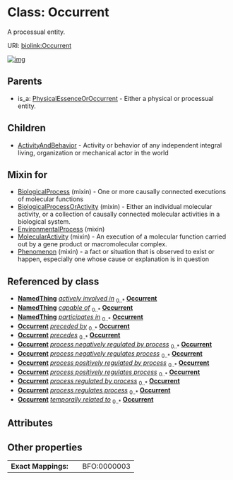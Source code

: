 
# Class: Occurrent


A processual entity.

URI: [biolink:Occurrent](https://w3id.org/biolink/vocab/Occurrent)


[![img](https://yuml.me/diagram/nofunky;dir:TB/class/[PhysicalEssenceOrOccurrent],[Phenomenon]uses%20-.->[Occurrent],[MolecularActivity]uses%20-.->[Occurrent],[EnvironmentalProcess]uses%20-.->[Occurrent],[BiologicalProcessOrActivity]uses%20-.->[Occurrent],[BiologicalProcess]uses%20-.->[Occurrent],[Occurrent]^-[ActivityAndBehavior],[PhysicalEssenceOrOccurrent]^-[Occurrent],[Phenomenon],[NamedThing],[MolecularActivity],[EnvironmentalProcess],[BiologicalProcessOrActivity],[BiologicalProcess],[ActivityAndBehavior])](https://yuml.me/diagram/nofunky;dir:TB/class/[PhysicalEssenceOrOccurrent],[Phenomenon]uses%20-.->[Occurrent],[MolecularActivity]uses%20-.->[Occurrent],[EnvironmentalProcess]uses%20-.->[Occurrent],[BiologicalProcessOrActivity]uses%20-.->[Occurrent],[BiologicalProcess]uses%20-.->[Occurrent],[Occurrent]^-[ActivityAndBehavior],[PhysicalEssenceOrOccurrent]^-[Occurrent],[Phenomenon],[NamedThing],[MolecularActivity],[EnvironmentalProcess],[BiologicalProcessOrActivity],[BiologicalProcess],[ActivityAndBehavior])

## Parents

 *  is_a: [PhysicalEssenceOrOccurrent](PhysicalEssenceOrOccurrent.md) - Either a physical or processual entity.

## Children

 * [ActivityAndBehavior](ActivityAndBehavior.md) - Activity or behavior of any independent integral living, organization or mechanical actor in the world

## Mixin for

 * [BiologicalProcess](BiologicalProcess.md) (mixin)  - One or more causally connected executions of molecular functions
 * [BiologicalProcessOrActivity](BiologicalProcessOrActivity.md) (mixin)  - Either an individual molecular activity, or a collection of causally connected molecular activities in a biological system.
 * [EnvironmentalProcess](EnvironmentalProcess.md) (mixin) 
 * [MolecularActivity](MolecularActivity.md) (mixin)  - An execution of a molecular function carried out by a gene product or macromolecular complex.
 * [Phenomenon](Phenomenon.md) (mixin)  - a fact or situation that is observed to exist or happen, especially one whose cause or explanation is in question

## Referenced by class

 *  **[NamedThing](NamedThing.md)** *[actively involved in](actively_involved_in.md)*  <sub>0..\*</sub>  **[Occurrent](Occurrent.md)**
 *  **[NamedThing](NamedThing.md)** *[capable of](capable_of.md)*  <sub>0..\*</sub>  **[Occurrent](Occurrent.md)**
 *  **[NamedThing](NamedThing.md)** *[participates in](participates_in.md)*  <sub>0..\*</sub>  **[Occurrent](Occurrent.md)**
 *  **[Occurrent](Occurrent.md)** *[preceded by](preceded_by.md)*  <sub>0..\*</sub>  **[Occurrent](Occurrent.md)**
 *  **[Occurrent](Occurrent.md)** *[precedes](precedes.md)*  <sub>0..\*</sub>  **[Occurrent](Occurrent.md)**
 *  **[Occurrent](Occurrent.md)** *[process negatively regulated by process](process_negatively_regulated_by_process.md)*  <sub>0..\*</sub>  **[Occurrent](Occurrent.md)**
 *  **[Occurrent](Occurrent.md)** *[process negatively regulates process](process_negatively_regulates_process.md)*  <sub>0..\*</sub>  **[Occurrent](Occurrent.md)**
 *  **[Occurrent](Occurrent.md)** *[process positively regulated by process](process_positively_regulated_by_process.md)*  <sub>0..\*</sub>  **[Occurrent](Occurrent.md)**
 *  **[Occurrent](Occurrent.md)** *[process positively regulates process](process_positively_regulates_process.md)*  <sub>0..\*</sub>  **[Occurrent](Occurrent.md)**
 *  **[Occurrent](Occurrent.md)** *[process regulated by process](process_regulated_by_process.md)*  <sub>0..\*</sub>  **[Occurrent](Occurrent.md)**
 *  **[Occurrent](Occurrent.md)** *[process regulates process](process_regulates_process.md)*  <sub>0..\*</sub>  **[Occurrent](Occurrent.md)**
 *  **[Occurrent](Occurrent.md)** *[temporally related to](temporally_related_to.md)*  <sub>0..\*</sub>  **[Occurrent](Occurrent.md)**

## Attributes


## Other properties

|  |  |  |
| --- | --- | --- |
| **Exact Mappings:** | | BFO:0000003 |

